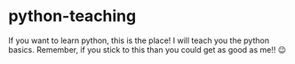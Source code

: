 # python-teaching
If you want to learn python, this is the place!
I will teach you the python basics.
Remember, if you stick to this than you could get as good as me!!
😉

